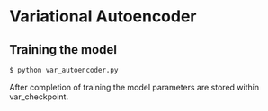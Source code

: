 # Variational Autoencoder 

## Training the model
```sh
$ python var_autoencoder.py
```
After completion of training the model parameters are stored within var_checkpoint. 
